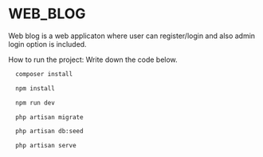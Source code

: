 # WEB_BLOG
Web blog is a web applicaton where user can register/login and also admin login option is included.

How to run the project:
Write down the code below.
```bash
  composer install
```
```bash
  npm install
```
```bash
  npm run dev
```
```bash
  php artisan migrate
```
```bash
  php artisan db:seed
```
```bash
  php artisan serve
```

